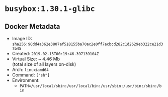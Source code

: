 # `busybox:1.30.1-glibc`

## Docker Metadata

- Image ID: `sha256:90dd4a362e3807af518155ba70ac2e0ff7acbcd282c1d2629eb322ce21d37b45`
- Created: `2019-02-15T00:19:46.397139104Z`
- Virtual Size: ~ 4.46 Mb  
  (total size of all layers on-disk)
- Arch: `linux`/`amd64`
- Command: `["sh"]`
- Environment:
  - `PATH=/usr/local/sbin:/usr/local/bin:/usr/sbin:/usr/bin:/sbin:/bin`

